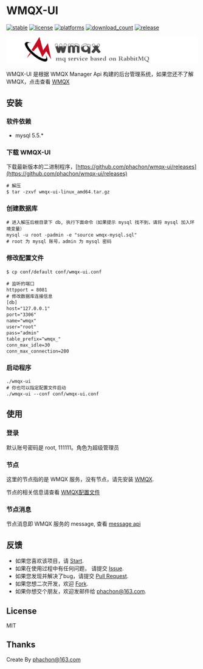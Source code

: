 # WMQX-UI

[![stable](https://img.shields.io/badge/stable-stable-green.svg)](https://github.com/phachon/wmqx-ui/) 
[![license](http://img.shields.io/badge/license-MIT-red.svg?style=flat)](https://raw.githubusercontent.com/phachon/wmqx-ui/master/LICENSE)
[![platforms](https://img.shields.io/badge/platform-All-yellow.svg?style=flat)]()
[![download_count](https://img.shields.io/github/downloads/phachon/wmqx-ui/total.svg?style=plastic)](https://github.com/phachon/wmqx-ui/releases) 
[![release](https://img.shields.io/github/release/phachon/wmqx-ui.svg?style=flat)](https://github.com/phachon/wmqx-ui/releases) 

[![logo](./logo.png)](https://github.com/phachon/wmqx)

WMQX-UI 是根据 WMQX Manager Api 构建的后台管理系统，如果您还不了解 WMQX，点击查看 [WMQX](https://github.com/phachon/wmqx)

## 安装

### 软件依赖
- mysql 5.5.*

### 下载 WMQX-UI

下载最新版本的二进制程序，[https://github.com/phachon/wmqx-ui/releases](https://github.com/phachon/wmqx-ui/releases)

```shell
# 解压
$ tar -zxvf wmqx-ui-linux_amd64.tar.gz
```

### 创建数据库
```
# 进入解压后根目录下 db, 执行下面命令（如果提示 mysql 找不到，请将 mysql 加入环境变量）
mysql -u root -padmin -e "source wmqx-mysql.sql"
# root 为 mysql 账号，admin 为 mysql 密码
```

### 修改配置文件

```shell
$ cp conf/default conf/wmqx-ui.conf
```

```shell
# 监听的端口
httpport = 8081
# 修改数据库连接信息
[db]
host="127.0.0.1"
port="3306"
name="wmqx"
user="root"
pass="admin"
table_prefix="wmqx_"
conn_max_idle=30
conn_max_connection=200
```

### 启动程序
```
./wmqx-ui
# 你也可以指定配置文件启动
./wmqx-ui --conf conf/wmqx-ui.conf
```

## 使用

### 登录
默认账号密码是 root, 111111。角色为超级管理员

### 节点
这里的节点指的是 WMQX 服务，没有节点，请先安装 [WMQX](https://github.com/phachon/wmqx).

节点的相关信息请查看 [WMQX配置文件](https://github.com/phachon/wmqx/wiki/config_toml)

### 节点消息
节点消息即 WMQX 服务的 message, 查看 [message api](https://github.com/phachon/wmqx/wiki/message)

## 反馈

- 如果您喜欢该项目，请 [Start](https://github.com/phachon/wmqx-ui/stargazers).
- 如果在使用过程中有任何问题， 请提交 [Issue](https://github.com/phachon/wmqx-ui/issues).
- 如果您发现并解决了bug，请提交 [Pull Request](https://github.com/phachon/wmqx-ui/pulls).
- 如果您想二次开发，欢迎 [Fork](https://github.com/phachon/wmqx-ui/network/members).
- 如果你想交个朋友，欢迎发邮件给 [phachon@163.com](mailto:phachon@163.com).

## License

MIT

Thanks
---------
Create By phachon@163.com